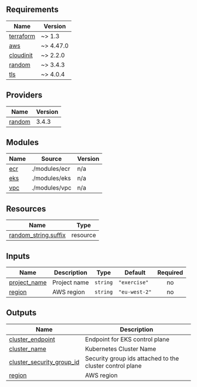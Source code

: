 ## Requirements

| Name                                                                     | Version   |
| ------------------------------------------------------------------------ | --------- |
| <a name="requirement_terraform"></a> [terraform](#requirement_terraform) | ~> 1.3    |
| <a name="requirement_aws"></a> [aws](#requirement_aws)                   | ~> 4.47.0 |
| <a name="requirement_cloudinit"></a> [cloudinit](#requirement_cloudinit) | ~> 2.2.0  |
| <a name="requirement_random"></a> [random](#requirement_random)          | ~> 3.4.3  |
| <a name="requirement_tls"></a> [tls](#requirement_tls)                   | ~> 4.0.4  |

## Providers

| Name                                                      | Version |
| --------------------------------------------------------- | ------- |
| <a name="provider_random"></a> [random](#provider_random) | 3.4.3   |

## Modules

| Name                                         | Source        | Version |
| -------------------------------------------- | ------------- | ------- |
| <a name="module_ecr"></a> [ecr](#module_ecr) | ./modules/ecr | n/a     |
| <a name="module_eks"></a> [eks](#module_eks) | ./modules/eks | n/a     |
| <a name="module_vpc"></a> [vpc](#module_vpc) | ./modules/vpc | n/a     |

## Resources

| Name                                                                                                          | Type     |
| ------------------------------------------------------------------------------------------------------------- | -------- |
| [random_string.suffix](https://registry.terraform.io/providers/hashicorp/random/latest/docs/resources/string) | resource |

## Inputs

| Name                                                                  | Description  | Type     | Default       | Required |
| --------------------------------------------------------------------- | ------------ | -------- | ------------- | :------: |
| <a name="input_project_name"></a> [project_name](#input_project_name) | Project name | `string` | `"exercise"`  |    no    |
| <a name="input_region"></a> [region](#input_region)                   | AWS region   | `string` | `"eu-west-2"` |    no    |

## Outputs

| Name                                                                                                           | Description                                              |
| -------------------------------------------------------------------------------------------------------------- | -------------------------------------------------------- |
| <a name="output_cluster_endpoint"></a> [cluster_endpoint](#output_cluster_endpoint)                            | Endpoint for EKS control plane                           |
| <a name="output_cluster_name"></a> [cluster_name](#output_cluster_name)                                        | Kubernetes Cluster Name                                  |
| <a name="output_cluster_security_group_id"></a> [cluster_security_group_id](#output_cluster_security_group_id) | Security group ids attached to the cluster control plane |
| <a name="output_region"></a> [region](#output_region)                                                          | AWS region                                               |
